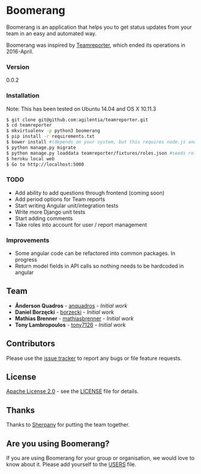 # Boomerang

Boomerang is an application that helps you to get status updates from your team in an easy and automated way.

Boomerang was inspired by [Teamreporter](http://www.teamreporterapp.com/), which ended its operations in 2016-April.

### Version
0.0.2

### Installation

Note: This has been tested on Ubuntu 14.04 and OS X 10.11.3

```sh
$ git clone git@github.com:agilentia/teamreporter.git
$ cd teamreporter
$ mkvirtualenv -p python3 boomerang
$ pip install -r requirements.txt
$ bower install #(depends on your system, but this requires node.js and npm)
$ python manage.py migrate
$ python manage.py loaddata teamreporter/fixtures/roles.json #seeds roles
$ heroku local web
$ Go to http://localhost:5000
```

### TODO
* Add ability to add questions through frontend (coming soon)
* Add period options for Team reports
* Start writing Angular unit/integration tests
* Write more Django unit tests 
* Start adding comments
* Take roles into account for user / report management

### Improvements
* Some angular code can be refactored into common packages.  In progress
* Return model fields in API calls so nothing needs to be hardcoded in angular

## Team

* **Ânderson Quadros** - [anquadros](https://github.com/anquadros) - *Initial work*
* **Daniel Borzęcki** - [borzecki](https://github.com/borzecki) - *Initial work*
* **Mathias Brenner** - [mathiasbrenner](https://github.com/mathiasbrenner) - *Initial work*
* **Tony Lambropoulos** - [tony7126](https://github.com/tony7126) - *Initial work* 

## Contributors

Please use the [issue tracker](https://github.com/agilentia/teamreporter/issues) to report any bugs or file feature requests.

## License

[Apache License 2.0](http://www.apache.org/licenses/LICENSE-2.0) - see the [LICENSE](https://github.com/agilentia/teamreporter/blob/master/license) file for details.

## Thanks

Thanks to [Sherpany](http://www.sherpany.com/) for putting the team together. 


## Are you using Boomerang?

If you are using Boomerang for your group or organisation, we would love to know about it. Please add yourself to the [USERS](https://github.com/agilentia/teamreporter/blob/master/USERS.md) file.